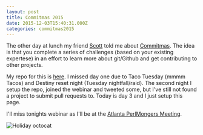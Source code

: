 ```yaml
---
layout: post
title: Commitmas 2015
date: 2015-12-03T15:40:31.000Z
categories: commitmas2015
---
```


The other day at lunch my friend [Scott](http://github.com/Sboss) told me about [Commitmas](https://github.com/commitmas/30-days-of-commitmas-2015). The idea is that you complete a series of challenges (based on your existing expertese) in an effort to learn more about git/Github and get contributing to other projects.

My repo for this is [here](http://github.com/Woody2143/commitmas-2015). I missed day one due to Taco Tuesday (mmmm Tacos) and Destiny reset night (Tuesday nightfall/raid). The second night I setup the repo, joined the webinar and tweeted some, but I've still not found a project to submit pull requests to. Today is day 3 and I just setup this page.

I'll miss tonights webinar as I'll be at the [Atlanta PerlMongers Meeting](http://atlanta.pm.org).

![Holiday octocat](https://github.com/commitmas/30-days-of-commitmas-2015/blob/master/octocat/holiday-octocat.png)
